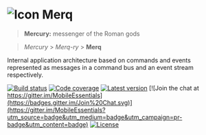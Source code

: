 ![Icon](https://raw.github.com/MobileEssentials/Merq/master/icon/32.png) Merq
================

> **Mercury:** messenger of the Roman gods

> *Mercury* > *Merq-ry* > **Merq** 

Internal application architecture based on commands and events represented as 
messages in a command bus and an event stream respectively.

[![Build status](https://img.shields.io/appveyor/ci/MobileEssentials/Merq.svg)](https://ci.appveyor.com/project/MobileEssentials/Merq) 
[![Code coverage](https://img.shields.io/coveralls/MobileEssentials/Merq.svg)](https://coveralls.io/github/MobileEssentials/Merq) 
[![Latest version](https://img.shields.io/nuget/v/Merq.svg)](https://www.nuget.org/packages/Merq)
[![Join the chat at https://gitter.im/MobileEssentials](https://badges.gitter.im/Join%20Chat.svg)](https://gitter.im/MobileEssentials?utm_source=badge&utm_medium=badge&utm_campaign=pr-badge&utm_content=badge)
[![License](http://img.shields.io/:license-mit-blue.svg)](opensource.org/licenses/mit-license.php)

